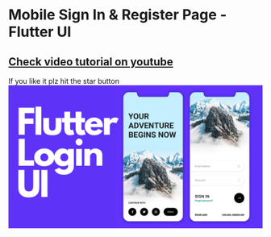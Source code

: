 # Mobile Sign In & Register Page - Flutter UI

## [Check video tutorial on youtube](##)

If you like it plz hit the star button
![Auth Screen](ui.png)
